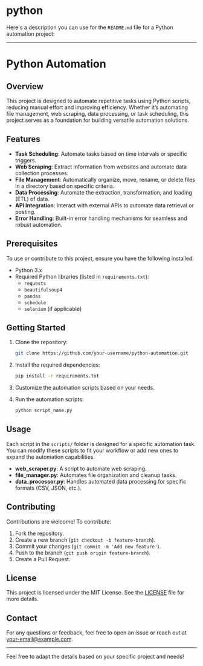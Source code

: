 # python
Here's a description you can use for the `README.md` file for a Python automation project:

---

# Python Automation

## Overview

This project is designed to automate repetitive tasks using Python scripts, reducing manual effort and improving efficiency. Whether it’s automating file management, web scraping, data processing, or task scheduling, this project serves as a foundation for building versatile automation solutions.

## Features

- **Task Scheduling**: Automate tasks based on time intervals or specific triggers.
- **Web Scraping**: Extract information from websites and automate data collection processes.
- **File Management**: Automatically organize, move, rename, or delete files in a directory based on specific criteria.
- **Data Processing**: Automate the extraction, transformation, and loading (ETL) of data.
- **API Integration**: Interact with external APIs to automate data retrieval or posting.
- **Error Handling**: Built-in error handling mechanisms for seamless and robust automation.

## Prerequisites

To use or contribute to this project, ensure you have the following installed:

- Python 3.x
- Required Python libraries (listed in `requirements.txt`):
  - `requests`
  - `beautifulsoup4`
  - `pandas`
  - `schedule`
  - `selenium` (if applicable)

## Getting Started

1. Clone the repository:
   ```bash
   git clone https://github.com/your-username/python-automation.git
   ```

2. Install the required dependencies:
   ```bash
   pip install -r requirements.txt
   ```

3. Customize the automation scripts based on your needs.

4. Run the automation scripts:
   ```bash
   python script_name.py
   ```

## Usage

Each script in the `scripts/` folder is designed for a specific automation task. You can modify these scripts to fit your workflow or add new ones to expand the automation capabilities.

- **web_scraper.py**: A script to automate web scraping.
- **file_manager.py**: Automates file organization and cleanup tasks.
- **data_processor.py**: Handles automated data processing for specific formats (CSV, JSON, etc.).

## Contributing

Contributions are welcome! To contribute:

1. Fork the repository.
2. Create a new branch (`git checkout -b feature-branch`).
3. Commit your changes (`git commit -m 'Add new feature'`).
4. Push to the branch (`git push origin feature-branch`).
5. Create a Pull Request.

## License

This project is licensed under the MIT License. See the [LICENSE](LICENSE) file for more details.

## Contact

For any questions or feedback, feel free to open an issue or reach out at your-email@example.com.

---

Feel free to adapt the details based on your specific project and needs!

